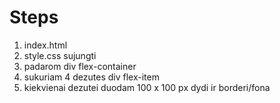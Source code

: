 # Steps

1. index.html
2. style.css sujungti
3. padarom div flex-container
4. sukuriam 4 dezutes div flex-item
5. kiekvienai dezutei duodam 100 x 100 px dydi ir borderi/fona
